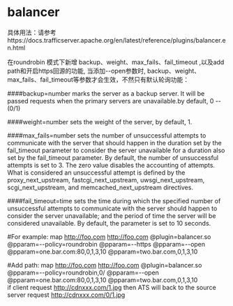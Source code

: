 # balancer
具体用法：请参考https://docs.trafficserver.apache.org/en/latest/reference/plugins/balancer.en.html 

在roundrobin 模式下新增 backup、weight、max_fails、fail_timeout ,以及add path和开启https回源的功能, 
  当添加--open参数时, backup、weight、max_fails、fail_timeout等参数才会生效，不然只有默认轮询功能：

####backup=number
    marks the server as a backup server. It will be passed requests when the primary servers are 
    unavailable.by default, 0    --(0/1)

####weight=number
    sets the weight of the server, by default, 1.

####max_fails=number
    sets the number of unsuccessful attempts to communicate with the server that should happen 
    in the duration set by the fail_timeout parameter to consider the server unavailable for 
    a duration also set by the fail_timeout parameter. By default, the number of unsuccessful
    attempts is set to 3. The zero value disables the accounting of attempts. What is considered
    an unsuccessful attempt is defined by the proxy_next_upstream, fastcgi_next_upstream, 
    uwsgi_next_upstream, scgi_next_upstream, and memcached_next_upstream directives.

####fail_timeout=time
    sets the time during which the specified number of unsuccessful attempts to communicate 
    with the server should happen to consider the server unavailable; and the period of time 
    the server will be considered unavailable. By default, the parameter is set to 10 seconds.
    
    
#For example:
 map http://foo.com http://foo.com  @plugin=balancer.so @pparam=--policy=roundrobin @pparam=--https @pparam=--open @pparam=one.bar.com:80,0,1,3,10 @pparam=two.bar.com,0,1,3,10
 
#Add path:
 map http://foo.com http://foo.com  @plugin=balancer.so @pparam=--policy=roundrobin,0/ @pparam=--open @pparam=one.bar.com:80,0,1,3,10 @pparam=two.bar.com,0,1,3,10 <br />
 if client request http://cdnxxx.com/1.jpg then ATS will back to the source server request http://cdnxxx.com/0/1.jpg
